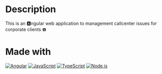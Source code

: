 # Description
This is an 🅰️ngular web application to management callcenter issues for corporate clients ☎️

# Made with
[![Angular](https://img.shields.io/badge/angular-c42d30?style=for-the-badge&logo=angular&logoColor=white&labelColor=000000)]()
[![JavaScript](https://img.shields.io/badge/javascript-ead547?style=for-the-badge&logo=javascript&logoColor=white&labelColor=000000)]()
[![TypeScript](https://img.shields.io/badge/TypeScript-2f72bc?style=for-the-badge&logo=typescript&logoColor=white&labelColor=000000)]()
[![Node.js](https://img.shields.io/badge/node.js-76c339?style=for-the-badge&logo=node.js&logoColor=white&labelColor=000000)]()
